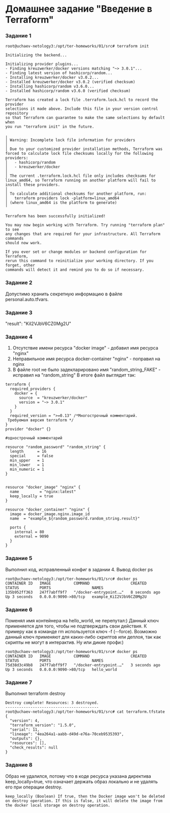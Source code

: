 # Домашнее задание "Введение в Terraform"
### Задание 1
```
root@uchaev-netology3:/opt/ter-homeworks/01/src# terraform init

Initializing the backend...

Initializing provider plugins...
- Finding kreuzwerker/docker versions matching "~> 3.0.1"...
- Finding latest version of hashicorp/random...
- Installing kreuzwerker/docker v3.0.2...
- Installed kreuzwerker/docker v3.0.2 (verified checksum)
- Installing hashicorp/random v3.6.0...
- Installed hashicorp/random v3.6.0 (verified checksum)

Terraform has created a lock file .terraform.lock.hcl to record the provider
selections it made above. Include this file in your version control repository
so that Terraform can guarantee to make the same selections by default when
you run "terraform init" in the future.

╷
│ Warning: Incomplete lock file information for providers
│
│ Due to your customized provider installation methods, Terraform was forced to calculate lock file checksums locally for the following providers:
│   - hashicorp/random
│   - kreuzwerker/docker
│
│ The current .terraform.lock.hcl file only includes checksums for linux_amd64, so Terraform running on another platform will fail to install these providers.
│
│ To calculate additional checksums for another platform, run:
│   terraform providers lock -platform=linux_amd64
│ (where linux_amd64 is the platform to generate)
╵

Terraform has been successfully initialized!

You may now begin working with Terraform. Try running "terraform plan" to see
any changes that are required for your infrastructure. All Terraform commands
should now work.

If you ever set or change modules or backend configuration for Terraform,
rerun this command to reinitialize your working directory. If you forget, other
commands will detect it and remind you to do so if necessary.
```
### Задание 2
Допустимо хранить секретную информацию в файле personal.auto.tfvars. 

### Задание 3
"result": "KiI2VJbV6CZ0Mg2U"
### Задание 4
1) Отсутствие имени ресурса "docker image" - добавил имя ресурса "nginx"
2) Неправильное имя ресурса docker-container "nginx" - поправил на nginx
3) В файле root не было задекларировано имя "random_string_FAKE" - исправил на "random_string"
В итоге файл выглядит так:
```
terraform {
  required_providers {
    docker = {
      source  = "kreuzwerker/docker"
      version = "~> 3.0.1"
    }
  }
  required_version = ">=0.13" /*Многострочный комментарий.
 Требуемая версия terraform */
}
provider "docker" {}

#однострочный комментарий

resource "random_password" "random_string" {
  length      = 16
  special     = false
  min_upper   = 1
  min_lower   = 1
  min_numeric = 1
}


resource "docker_image" "nginx" {
  name         = "nginx:latest"
  keep_locally = true
}

resource "docker_container" "nginx" {
  image = docker_image.nginx.image_id
  name  = "example_${random_password.random_string.result}"

  ports {
    internal = 80
    external = 9090
  }
}
```
### Задание 5
Выполнил код, исправленный конфиг в задании 4. 
Вывод docker ps
```
root@uchaev-netology3:/opt/ter-homeworks/01/src# docker ps
CONTAINER ID   IMAGE          COMMAND                  CREATED         STATUS         PORTS                  NAMES
135b952ff363   247f7abff9f7   "/docker-entrypoint.…"   8 seconds ago   Up 3 seconds   0.0.0.0:9090->80/tcp   example_KiI2VJbV6CZ0Mg2U
```

### Задание 6
Поменял имя контейнера на hello_world, не перепутал:)
Данный ключ применяется для того, чтобы не подтверждать свои действия. К примеру как в команде rm используется ключ -f (--force). 
Возможно данный ключ применяют для каких-либо скриптов или деплоя, так как скрипты не могут в интерактив. Ну или дикие профи:)
```
root@uchaev-netology3:/opt/ter-homeworks/01/src# docker ps
CONTAINER ID   IMAGE          COMMAND                  CREATED         STATUS         PORTS                  NAMES
75d38d3c49b8   247f7abff9f7   "/docker-entrypoint.…"   3 seconds ago   Up 3 seconds   0.0.0.0:9090->80/tcp   hello_world
```
### Задание 7
Выполнил terraform destroy
```
Destroy complete! Resources: 3 destroyed.
-----------------------------------------
root@uchaev-netology3:/opt/ter-homeworks/01/src# cat terraform.tfstate
{
  "version": 4,
  "terraform_version": "1.5.0",
  "serial": 11,
  "lineage": "4ea264a1-aabb-d49d-e76a-70ceb9535393",
  "outputs": {},
  "resources": [],
  "check_results": null
}
```

### Задание 8
Образ не удалился, потому что в коде ресурса указана директива keep_locally=true, что означает держать образ локально и не удалять его при операции destroy.
```
keep_locally (Boolean) If true, then the Docker image won't be deleted on destroy operation. If this is false, it will delete the image from the docker local storage on destroy operation.
```
